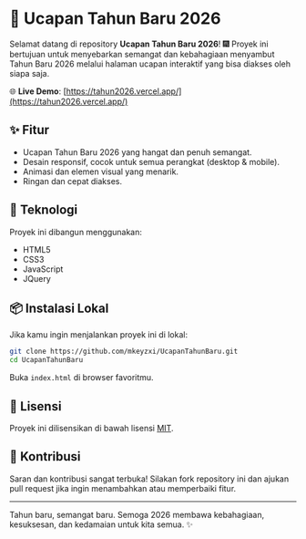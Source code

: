 # 🎉 Ucapan Tahun Baru 2026

Selamat datang di repository **Ucapan Tahun Baru 2026**! 🎆 Proyek ini bertujuan untuk menyebarkan semangat dan kebahagiaan menyambut Tahun Baru 2026 melalui halaman ucapan interaktif yang bisa diakses oleh siapa saja.

🌐 **Live Demo**: [https://tahun2026.vercel.app/](https://tahun2026.vercel.app/)

## ✨ Fitur

- Ucapan Tahun Baru 2026 yang hangat dan penuh semangat.
- Desain responsif, cocok untuk semua perangkat (desktop & mobile).
- Animasi dan elemen visual yang menarik.
- Ringan dan cepat diakses.

## 🚀 Teknologi

Proyek ini dibangun menggunakan:

- HTML5
- CSS3
- JavaScript
- JQuery

## 📦 Instalasi Lokal

Jika kamu ingin menjalankan proyek ini di lokal:

```bash
git clone https://github.com/mkeyzxi/UcapanTahunBaru.git
cd UcapanTahunBaru
```

Buka `index.html` di browser favoritmu.

## 📄 Lisensi

Proyek ini dilisensikan di bawah lisensi [MIT](LICENSE).

## 🙌 Kontribusi

Saran dan kontribusi sangat terbuka! Silakan fork repository ini dan ajukan pull request jika ingin menambahkan atau memperbaiki fitur.

---

Tahun baru, semangat baru. Semoga 2026 membawa kebahagiaan, kesuksesan, dan kedamaian untuk kita semua. ✨
